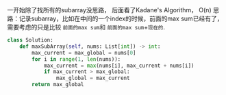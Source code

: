 一开始除了找所有的subarray没思路， 后面看了Kadane's Algorithm， O(n)
思路：记录subarray，比如在中间的一个index的时候，前面的max sum已经有了， 需要考虑的只是比较 `前面的max sum`和 `前面的max sum`+`现在的`.
```python
class Solution:
    def maxSubArray(self, nums: List[int]) -> int:
        max_current = max_global = nums[0]
        for i in range(1, len(nums)):
            max_current = max(nums[i], max_current + nums[i])
            if max_current > max_global:
                max_global = max_current
        return max_global
```


